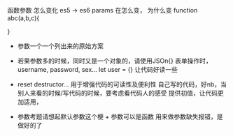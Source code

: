 函数参数 怎么变化
es5 -> es6 params 在怎么变，
为什么变
function abc(a,b,c){

}

- 参数一个一个列出来的原始方案
- 若果参数多的时候，同时又是一个对象的，请使用JSOn{}
  表单操作时，username, password, sex...
  let user = {}
  让代码好读一些
  

- reset destructor...
  用于增强代码的可读性及便利性
  自己写的代码，好nb，当别人来看的时候/写代码的时候，要考虑看代码人的感受
  提供初值，让代码更加适用，

- 参数考题请想起默认参数这个梗 + 参数可以是函数
  用来做参数缺失报错，是做好的了